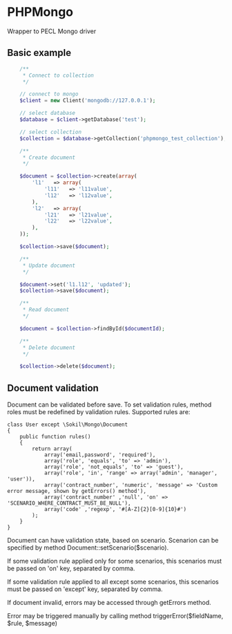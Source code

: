 PHPMongo
========

Wrapper to PECL Mongo driver

Basic example
-------

```php
    /**
     * Connect to collection
     */

    // connect to mongo
    $client = new Client('mongodb://127.0.0.1');

    // select database
    $database = $client->getDatabase('test');

    // select collection
    $collection = $database->getCollection('phpmongo_test_collection');

    /**
     * Create document
     */

    $document = $collection->create(array(
        'l1'   => array(
            'l11'   => 'l11value',
            'l12'   => 'l12value',
        ),
        'l2'   => array(
            'l21'   => 'l21value',
            'l22'   => 'l22value',
        ),
    ));

    $collection->save($document);

    /**
     * Update document
     */

    $document->set('l1.l12', 'updated');
    $collection->save($document);

    /**
     * Read document
     */

    $document = $collection->findById($documentId);

    /**
     * Delete document
     */

    $collection->delete($document);
```

Document validation
-------------------

Document can be validated before save. To set validation rules, method roles must be redefined by validation rules.
Supported rules are:

```
class User except \Sokil\Mongo\Document
{
    public function rules()
    {
        return array(
            array('email,password', 'required'),
            array('role', 'equals', 'to' => 'admin'),
            array('role', 'not_equals', 'to' => 'guest'),
            array('role', 'in', 'range' => array('admin', 'manager', 'user')),
            array('contract_number', 'numeric', 'message' => 'Custom error message, shown by getErrors() method'),
            array('contract_number' ,'null', 'on' => 'SCENARIO_WHERE_CONTRACT_MUST_BE_NULL'),
            array('code' ,'regexp', '#[A-Z]{2}[0-9]{10}#')
        );
    }
}
```

Document can have validation state, based on scenario. Scenarion can be specified by method Document::setScenario($scenario).

If some validation rule applied only for some scenarios, this scenarios must be passed on 'on' key, separated by comma.

If some validation rule applied to all except some scenarios, this scenarios must be passed on 'except' key, separated by comma.

If document invalid, errors may be accessed through getErrors method.

Error may be triggered manually by calling method triggerError($fieldName, $rule, $message)
